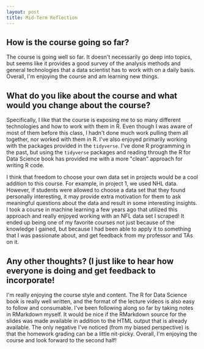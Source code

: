 ```yaml
---
layout: post
title: Mid-Term Reflection
---
```


## How is the course going so far?

The course is going well so far. It doesn't necessarily go deep into topics, but seems like it provides a good survey of the analysis methods and general technologies that a data scientist has to work with on a daily basis. Overall, I'm enjoying the course and am learning new things.

## What do you like about the course and what would you change about the course?

Specifically, I like that the course is exposing me to so many different technologies and how to work with them in R. Even though I was aware of most of them before this class, I hadn't done much work pulling them all together, nor worked with them in R. I've also enjoyed primarily working with the packages provided in the `tidyverse`. I've done R programming in the past, but using the `tidyverse` packages and reading through the R for Data Science book has provided me with a more "clean" approach for writing R code.

I think that freedom to choose your own data set in projects would be a cool addition to this course. For example, in project 1, we used NHL data. However, if students were allowed to choose a data set that they found personally interesting, it may provide extra motivation for them to ask meaningful questions about the data and result in some interesting insights. I took a course in machine learning a few years ago that utilized this approach and really enjoyed working with an NFL data set I scraped! It ended up being one of my favorite courses not just because of the knowledge I gained, but because I had been able to apply it to something that I was passionate about, and get feedback from my professor and TAs on it.

## Any other thoughts?  (I just like to hear how everyone is doing and get feedback to incorporate!

I'm really enjoying the course style and content. The R for Data Science book is really well written, and the format of the lecture videos is also easy to follow and consumable. I've been following along so far by taking notes in RMarkdown myself. It would be nice if the RMarkdown source for the slides was made available in addition to the HTML output that is already available. The only negative I've noticed (from my biased perspective) is that the homework grading can be a little nit-picky. Overall, I'm enjoying the course and look forward to the second half!
